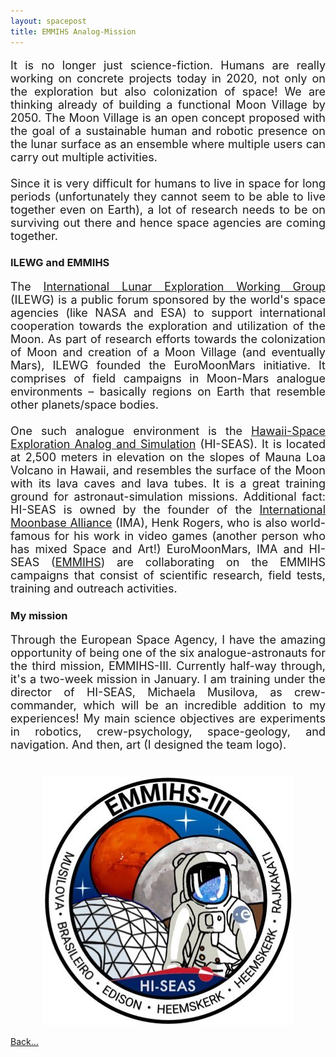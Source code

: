 ```yaml
---
layout: spacepost
title: EMMIHS Analog-Mission
---
```


<p align="justify" style="font-size:18px">
	It is no longer just science-fiction. Humans are really working on concrete projects today in 2020, not only on the exploration but also colonization of space! We are thinking already of building a functional Moon Village by 2050. The Moon Village is an open concept proposed with the goal of a sustainable human and robotic presence on the lunar surface as an ensemble where multiple users can carry out multiple activities.
	<br><br>
	Since it is very difficult for humans to live in space for long periods (unfortunately they cannot seem to be able to live together even on Earth), a lot of research needs to be on surviving out there and hence space agencies are coming together.
</p>
<h3><b>ILEWG and EMMIHS</b></h3>
<p align="justify" style="font-size:18px">
	The <a href="https://en.wikipedia.org/wiki/International_Lunar_Exploration_Working_Group">International Lunar Exploration Working Group</a> (ILEWG) is a public forum sponsored by the world's space agencies (like NASA and ESA) to support international cooperation towards the exploration and utilization of the Moon. As part of research efforts towards the colonization of Moon and creation of a Moon Village (and eventually Mars), ILEWG founded the EuroMoonMars initiative. It comprises of field campaigns in Moon-Mars analogue environments – basically regions on Earth that resemble other planets/space bodies.
	<br><br>
	One such analogue environment is the <a href="https://hi-seas.org/">Hawaii-Space Exploration Analog and Simulation</a> (HI-SEAS). It is located at 2,500 meters in elevation on the slopes of Mauna Loa Volcano in Hawaii, and resembles the surface of the Moon with its lava caves and lava tubes. It is a great training ground for astronaut-simulation missions. Additional fact: HI-SEAS is owned by the founder of the <a href="https://moonbasealliance.com/">International Moonbase Alliance</a> (IMA), Henk Rogers, who is also world-famous for his work in video games (another person who has mixed Space and Art!) EuroMoonMars, IMA and HI-SEAS (<a href="https://emmihs-esa.webnode.nl/">EMMIHS</a>) are collaborating on the EMMIHS campaigns that consist of scientific research, field tests, training and outreach activities.
</p>
<h3><b>My mission</b></h3>
<p align="justify" style="font-size:18px">
	Through the European Space Agency, I have the amazing opportunity of being one of the six analogue-astronauts for the third mission, EMMIHS-III. Currently half-way through, it's a two-week mission in January. I am training under the director of HI-SEAS, Michaela Musilova, as crew-commander, which will be an incredible addition to my experiences! My main science objectives are experiments in robotics, crew-psychology, space-geology, and navigation. And then, art (I designed the team logo).
	<br><br>
</p>
<p align="center">
	<img src="/Portfolio/Commissions/emm3.jpg" alt="EMMIHS-III logo" class="center">
</p>

<a href="/Space">Back...</a>